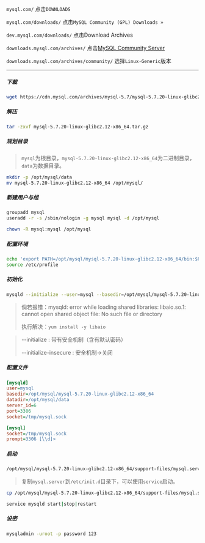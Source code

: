 `mysql.com/`                                                                              点击`DOWNLOADS`

`mysql.com/downloads/`                                                         点击`MySQL Community (GPL) Downloads »`

`dev.mysql.com/downloads/`                                                 点击Download Archives

`downloads.mysql.com/archives/`                                       点击[MySQL Community Server](https://downloads.mysql.com/archives/community/)

`downloads.mysql.com/archives/community/`                  选择`Linux-Generic`版本

---

##### 下载

```bash
wget https://cdn.mysql.com/archives/mysql-5.7/mysql-5.7.20-linux-glibc2.12-x86_64.tar.gz
```

##### 解压

```bash
tar -zxvf mysql-5.7.20-linux-glibc2.12-x86_64.tar.gz
```

##### 规划目录

> `mysql`为根目录，`mysql-5.7.20-linux-glibc2.12-x86_64`为二进制目录，`data`为数据目录。

```bash
mkdir -p /opt/mysql/data
mv mysql-5.7.20-linux-glibc2.12-x86_64 /opt/mysql/
```

##### 新建用户与组

```bash
groupadd mysql
useradd -r -s /sbin/nologin -g mysql mysql -d /opt/mysql
```

```bash
chown -R mysql:mysql /opt/mysql
```

##### 配置环境

```bash
echo 'export PATH=/opt/mysql/mysql-5.7.20-linux-glibc2.12-x86_64/bin:$PATH' >> /etc/profile
source /etc/profile
```

##### 初始化

```bash
mysqld --initialize --user=mysql --basedir=/opt/mysql/mysql-5.7.20-linux-glibc2.12-x86_64 --datadir=/opt/mysql/data
```

> 倘若报错：mysqld: error while loading shared libraries: libaio.so.1: cannot open shared object file: No such file or directory
>
> 执行解决：`yum install -y libaio`

> --initialize : 带有安全机制（含有默认密码）
>
> --initialize-insecure : 安全机制->关闭

##### 配置文件

```ini
[mysqld]
user=mysql
basedir=/opt/mysql/mysql-5.7.20-linux-glibc2.12-x86_64
datadir=/opt/mysql/data
server_id=6
port=3306
socket=/tmp/mysql.sock

[mysql]
socket=/tmp/mysql.sock
prompt=3306 [\\d]>
```

##### 启动

```bash
/opt/mysql/mysql-5.7.20-linux-glibc2.12-x86_64/support-files/mysql.server start
```

> 复制`mysql.server`到`/etc/init.d`目录下，可以使用`service`启动。

```bash
cp /opt/mysql/mysql-5.7.20-linux-glibc2.12-x86_64/support-files/mysql.server /etc/init.d/mysqld
```

```bash
service mysqld start|stop|restart
```

##### 设密

```bash
mysqladmin -uroot -p password 123
```

